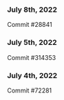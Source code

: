 ### July 8th, 2022

Commit #28841

### July 5th, 2022

Commit #314353


### July 4th, 2022

Commit #72281
